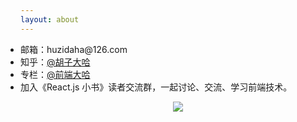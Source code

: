 ```yaml
---
layout: about
---
```


<ul style='padding-left: 0px;'>
  <li style='padding-left: 0px;'>邮箱：huzidaha@126.com</li>
  <li style='padding-left: 0px;'>知乎：<a href='https://www.zhihu.com/people/hu-zi-da-ha' target='_blank'>@胡子大哈</a></li>
  <li style='padding-left: 0px;'>专栏：<a href='https://zhuanlan.zhihu.com/qianduandaha' target='_blank'>@前端大哈</a></li>
  <li style='padding-left: 0px;'>
    加入《React.js 小书》读者交流群，一起讨论、交流、学习前端技术。
    <p style='text-align: center;'><img class='wechat' src='{{ site.static_path }}/assets/img/wechat-user.jpeg' /></p>
  </li>
</ul>
